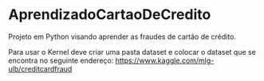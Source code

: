 # AprendizadoCartaoDeCredito
Projeto em Python visando aprender as fraudes de cartão de crédito.

Para usar o Kernel deve criar uma pasta dataset e colocar o dataset que se encontra no seguinte endereço:
https://www.kaggle.com/mlg-ulb/creditcardfraud
